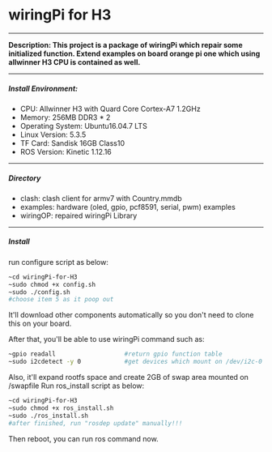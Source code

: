 # wiringPi for H3
***
**Description: This project is a package of wiringPi which repair some initialized function. Extend examples on board orange pi one which using allwinner H3 CPU is contained as well.**

***

##### Install Environment:

+ CPU: Allwinner H3 with Quard Core Cortex-A7 1.2GHz
+ Memory: 256MB DDR3 * 2
+ Operating System: Ubuntu16.04.7 LTS
+ Linux Version: 5.3.5
+ TF Card: Sandisk 16GB Class10
+ ROS Version: Kinetic 1.12.16

***
##### Directory

+ clash: clash client for armv7 with Country.mmdb
+ examples: hardware (oled, gpio, pcf8591, serial, pwm) examples
+ wiringOP: repaired wiringPi Library

***

##### Install 

 run configure script  as below:

```bash
~cd wiringPi-for-H3
~sudo chmod +x config.sh
~sudo ./config.sh
#choose item 5 as it poop out
```

It'll download other components automatically so you don't need to clone this on your board.

After that, you'll be able to use wiringPi command such as:

```bash
~gpio readall					#return gpio function table
~sudo i2cdetect -y 0			#get devices which mount on /dev/i2c-0
```

Also, it'll expand rootfs space and create 2GB of swap area mounted on /swapfile
Run ros_install script as below:

```bash
~cd wiringPi-for-H3
~sudo chmod +x ros_install.sh
~sudo ./ros_install.sh
#after finished, run "rosdep update" manually!!!
```

Then reboot, you can run ros command now.

